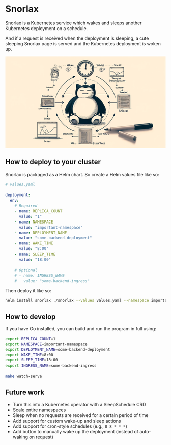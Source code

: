 # Snorlax

Snorlax is a Kubernetes service which wakes and sleeps another Kubernetes deployment on a schedule.

And if a request is received when the deployment is sleeping, a cute sleeping Snorlax page is
served and the Kubernetes deployment is woken up.

![Snorlax Banner](./static/snorlax-banner.webp)

## How to deploy to your cluster

Snorlax is packaged as a Helm chart. So create a Helm values file like so:

```yaml
# values.yaml

deployment:
  env:
    # Required
    - name: REPLICA_COUNT
      value: "1"
    - name: NAMESPACE
      value: "important-namespace"
    - name: DEPLOYMENT_NAME
      value: "some-backend-deployment"
    - name: WAKE_TIME
      value: "8:00"
    - name: SLEEP_TIME
      value: "18:00"

    # Optional
    # - name: INGRESS_NAME
    #   value: "some-backend-ingress"
```

Then deploy it like so:

```bash
helm install snorlax ./snorlax --values values.yaml --namespace important-namespace --create-namespace
```


## How to develop

If you have Go installed, you can build and run the program in full using:

```bash
export REPLICA_COUNT=1
export NAMESPACE=important-namespace
export DEPLOYMENT_NAME=some-backend-deployment
export WAKE_TIME=8:00
export SLEEP_TIME=18:00
export INGRESS_NAME=some-backend-ingress

make watch-serve
```

## Future work

- Turn this into a Kubernetes operator with a SleepSchedule CRD
- Scale entire namespaces
- Sleep when no requests are received for a certain period of time
- Add support for custom wake-up and sleep actions
- Add support for cron-style schedules (e.g., `0 8 * * *`)
- Add button to manually wake up the deployment (instead of auto-waking on request)